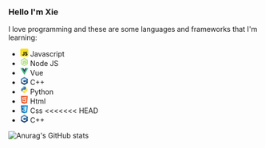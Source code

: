 ### Hello I'm Xie

I love programming and these are some languages and frameworks that I'm learning:

-   ![Javascript](/images/javascript.png) Javascript
-   ![NodeJS](/images/node-js.png) Node JS
-   ![Vuejs](/images/vuejs.png) Vue
-   ![C++](/images/c.png) C++
-   ![python](/images/python.png) Python
-   ![HTML](/images/html5.png) Html
-   ![CSS](/images/css3.png) Css
<<<<<<< HEAD
-   ![C++](/images/c.png) C++

![Anurag's GitHub stats](https://github-readme-stats.vercel.app/api?username=daxe9&show_icons=true&theme=gruvbox)

